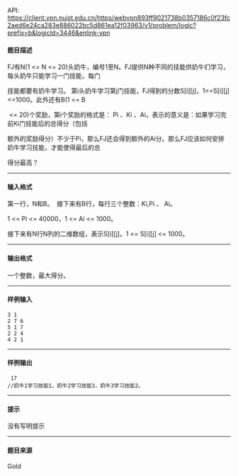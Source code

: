 API: https://client.vpn.nuist.edu.cn/https/webvpn893ff9021738b0357186c0f23fc2aed6e24ca283e886022bc5d861ea12f03963/v1/problem/logic?prefix=b&logicId=3446&enlink-vpn

#### 题目描述

FJ有N(1 <= N <= 20)头奶牛，编号1至N。FJ提供N种不同的技能供奶牛们学习，每头奶牛只能学习一门技能，每门

技能都要有奶牛学习。 第i头奶牛学习第j门技能，FJ得到的分数S\[i\]\[j\]，1<=S\[i\]\[j\]<=1000。此外还有B(1 <= B

 <= 20)个奖励，第i个奖励的格式是： Pi 、Ki 、Ai，表示的意义是：如果学习完前Ki门技能后的总得分（包括

额外的奖励得分）不少于Pi，那么FJ还会得到额外的Ai分。那么FJ应该如何安排奶牛学习技能，才能使得最后的总

得分最高？

---

#### 输入格式

第一行，N和B。  接下来有B行，每行三个整数：Ki,Pi 、 Ai。

1 <= Pi <= 40000，1 <= Ai <= 1000。    

接下来有N行N列的二维数组，表示S\[i\]\[j\]。1 <= S\[i\]\[j\] <= 1000。 

---

#### 输出格式

一个整数，最大得分。

---

#### 样例输入
```
3 1
2 7 6
5 1 7
2 2 4
4 2 1

```

---

#### 样例输出
```
 17 
//奶牛1学习技能1，奶牛2学习技能3，奶牛3学习技能2。  
```

---

#### 提示

没有写明提示

---

#### 题目来源

Gold